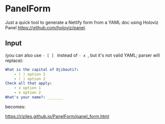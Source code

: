 # PanelForm

Just a quick tool to generate a Netlify form from a YAML doc using Holoviz Panel https://github.com/holoviz/panel.

## Input

(you can also use `- [ ] ` instead of `- x `, but it's not valid YAML; parser will replace):

```YAML
What is the capital of Djibouti?:
    - ( ) option 1
    - ( ) option 2
Check all that apply:
    - x option 1
    - x option 2
What's your name?: _______
```

becomes:

https://riziles.github.io/PanelForm/panel_form.html



